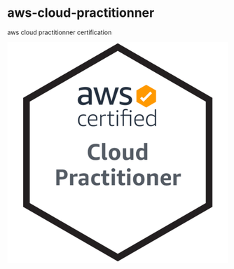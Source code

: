 # aws-cloud-practitionner
aws cloud practitionner certification

![aws certification](aws-certified-cloud-practitioner.png)
